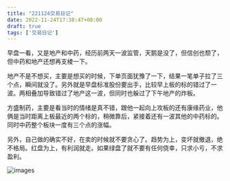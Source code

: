 ```yaml
---
title: "221124交易日记"
date: 2022-11-24T17:38:47+08:00
draft: true
tags: ['交易日记']
---
```


早盘一看，又是地产和中药，经历前两天一波监管，天鹅是没了，但信创也颓了，但中药和地产还想再支棱一下。

地产不是不想买，主要是想买的时候，下单页面犹豫了一下，结果一笔单子拉了三个点，瞬间就没了。另外就是早盘标准股份要出手，比较早上板的标的错过了一波。两相叠加导致错过了地产这一波，但同时也躲过了下午地产的炸板。

方盛制药，主要是看当时的情绪是真不错，跟他一起向上攻板的还有康缘药业，他俩是当时距离上板最近的两个标的，稍微靠后，紧接着还有一波其他的中药标的。同时中药整个板块一度有三个点的涨幅。

另外，自己做的确实不好，在卖的时候就不要贪心了。趋势为上，变坏就撤退，绝不格局。红盘为上，有利润就走。如果绿盘了就不要有任何侥幸，只求小亏，不求盈利。

![images](/images/221124/IMG_0871.jpg)